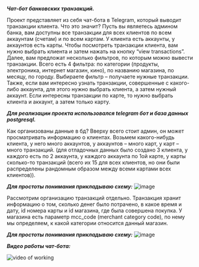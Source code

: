 ***Чат-бот банковских транзакций.***

Проект представляет из себя чат-бота в Telegram, который выводит транзакции клиента. Что это значит? Пусть вы являетесь админом банка, вам доступны все транзакции для всех клиентов по всем аккаунтам (счетам) и по всем картам. У клиента есть аккаунты, у аккаунтов есть карты. Чтобы посмотреть транзакции клиента, вам нужно выбрать клиента и затем нажать на кнопку “view transactions”. Далее, вам предложат несколько фильтров, по которым можно вывести транзакции. Всего есть 4 фильтра: по категории (продукты, электроника, интернет магазин, кино), по названию магазина, по месяцу, по городу. Выбираете фильтр – получаете нужные транзакции. Также, если вам интересно узнать транзакции, совершенные с какого-либо аккаунта, для этого нужно выбрать клиента, а затем нужный аккаунт. Если интересны транзакции по карте, то нужно выбрать клиента и аккаунт, а затем только карту.

***Для реализации проекта использовался telegram бот и база данных postgresql.***

Как организованы данные в бд? Вверху всего стоит админ, он может просматривать информацию о клиентах. Возьмем какого-нибудь клиента, у него много аккаунтов, у аккаунтов – много карт, у карт – много транзакций. (для отладочных данных было создано 3 клиента, у каждого есть по 2 аккаунта, у каждого аккаунта по 1ой карте, у карты сколько-то транзакций (всего их 15 для всех клиентов, но они были распределены рандомным образом между всеми картами всех клиентов)).

***Для простоты понимания прикладываю схему:*** 
![image](https://user-images.githubusercontent.com/57627872/212759769-a12e421f-786b-4426-a3fb-6176452d8265.png)

Рассмотрим организацию транзакций отдельно. Транзакция хранит информацию о том, сколько денег было потрачено, в какое время и дату, id номера карты и id магазина, где была совершена покупка. У магазина есть параметр mcc_code (merchant category code), по нему мы определяем, к какой категории относится данный магазин. 

***Для простоты понимания прикладываю схему:*** 
![image](https://user-images.githubusercontent.com/57627872/212759935-a8ffbf1b-a6e2-475b-8c5f-fbaab46a546f.png)

***Видео работы чат-бота:***

![video of working](https://user-images.githubusercontent.com/57627872/210226228-2594a53a-e7e9-40ce-b33e-dac2fbb0e702.gif)

